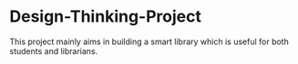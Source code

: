 # Design-Thinking-Project

This project mainly aims in building a smart library which is useful for both students and librarians. 
